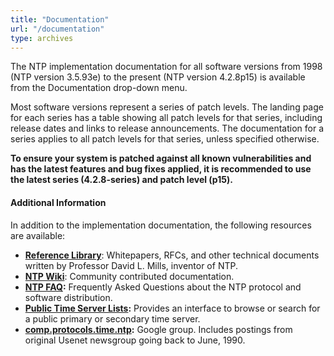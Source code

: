 ```yaml
---
title: "Documentation"
url: "/documentation"
type: archives
---
```


The NTP implementation documentation for all software versions from 1998 (NTP version 3.5.93e) to the present (NTP version 4.2.8p15) is available from the Documentation drop-down menu.

Most software versions represent a series of patch levels. The landing page for each series has a table showing all patch levels for that series, including release dates and links to release announcements. The documentation for a series applies to all patch levels for that series, unless specified otherwise.

**To ensure your system is patched against all known vulnerabilities and has the latest features and bug fixes applied, it is recommended to use the latest series (4.2.8-series) and patch level (p15).**

#### Additional Information

In addition to the implementation documentation, the following resources are available:

* **[Reference Library](/reflib/)**: Whitepapers, RFCs, and other technical documents written by Professor David L. Mills, inventor of NTP.
*   **[NTP Wiki](https://support.ntp.org/bin/view/Main/WebHome)**: Community contributed documentation.
*   **[NTP FAQ](/ntpfaq/):** Frequently Asked Questions about the NTP protocol and software distribution.
*   **[Public Time Server Lists](https://support.ntp.org/bin/view/Servers/WebHome):** Provides an interface to browse or search for a public primary or secondary time server.
* **[comp.protocols.time.ntp](https://groups.google.com/g/comp.protocols.time.ntp):** Google group. Includes postings from original Usenet newsgroup going back to June, 1990.